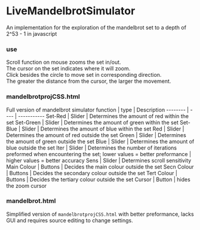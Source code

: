 # LiveMandelbrotSimulator
An implementation for the exploration of the mandelbrot set to a depth of 2^53 - 1 in javascript

### use
Scroll function on mouse zooms the set in/out.\
The cursor on the set indicates where it will zoom.\
Click besides the circle to move set in corresponding direction.\
The greater the distance from the cursor, the larger the movement.

### mandelbrotprojCSS.html
Full version of mandelbrot simulator
function | type | Description
-------- | ---- | -----------
Set-Red | Slider | Determines the amount of red within the set
Set-Green | Slider | Determines the amount of green within the set
Set-Blue | Slider | Determines the amount of blue within the set
Red | Slider | Determines the amount of red outside the set
Green | Slider | Determines the amount of green outside the set
Blue | Slider | Determines the amount of blue outside the set
Iter | Slider | Determines the number of iterations preformed when encountering the set; lower values = better preformance \| higher values = better accuracy
Sens | Slider | Determines scroll sensitivity
Main Colour | Buttons | Decides the main colour outside the set
Secn Colour | Buttons | Decides the secondary colour outside the set
Tert Colour | Buttons | Decides the tertiary colour outside the set
Cursor | Button | hides the zoom cursor

### mandelbrot.html
Simplified version of `mandelbrotprojCSS.html` with better preformance, lacks GUI and requires source editing to change settings.
